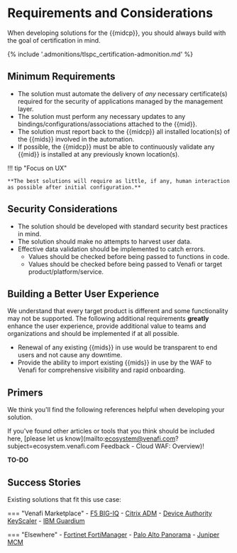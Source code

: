# Requirements and Considerations

When developing solutions for the {{midcp}}, you should always build with the goal of certification in mind.

{% include '.admonitions/tlspc_certification-admonition.md' %}

## Minimum Requirements 

- The solution must automate the delivery of *any* necessary certificate(s) required for the security of applications managed by the management layer.
- The solution must perform any necessary updates to any bindings/configurations/associations attached to the {{mid}}.
- The solution must report back to the {{midcp}} all installed location(s) of the {{mids}} involved in the automation.
- If possible, the {{midcp}} must be able to continuously validate any {{mid}} is installed at any previously known location(s).

!!! tip "Focus on UX"

    **The best solutions will require as little, if any, human interaction as possible after initial configuration.**

## Security Considerations

- The solution should be developed with standard security best practices in mind.
- The solution should make no attempts to harvest user data.
- Effective data validation should be implemented to catch errors.
    - Values should be checked before being passed to functions in code.
    - Values should be checked before being passed to Venafi or target product/platform/service.
    
## Building a Better User Experience

We understand that every target product is different and some functionality may not be supported.
The following additional requirements **greatly** enhance the user experience, provide additional value to teams and organizations and should be implemented if at all possible. 

- Renewal of any existing {{mids}} in use would be transparent to end users and not cause any downtime.
- Provide the ability to import existing {{mids}} in use by the WAF to Venafi for comprehensive visibility and rapid onboarding.

## Primers
We think you'll find the following references helpful when developing your solution.

If you've found other articles or tools that you think should be included here, [please let us know](mailto:ecosystem@venafi.com?subject=ecosystem.venafi.com Feedback - Cloud WAF: Overview)!

**TO-DO**

## Success Stories

Existing solutions that fit this use case:

=== "Venafi Marketplace"
    - [F5 BIG-IQ](https://marketplace.venafi.com/ui/xchange-marketplace-app/620d2d6ed419fb06a5c5bd36/solution/620d4f3fd419fb06a5c5bd48)
    - [Citrix ADM](https://marketplace.venafi.com/ui/xchange-marketplace-app/620d2d6ed419fb06a5c5bd36/solution/6297c40d7550f2ee553cf27e)
    - [Device Authority KeyScaler](https://marketplace.venafi.com/ui/xchange-marketplace-app/620d2d6ed419fb06a5c5bd36/solution/629430e57550f2ee553cf23a)
    - [IBM Guardium](https://marketplace.venafi.com/ui/xchange-marketplace-app/620d2d6ed419fb06a5c5bd36/solution/629961657550f2ee553cf28c)

=== "Elsewhere"
    - [Fortinet FortiManager](https://www.fortinet.com/products/management/fortimanager)
    - [Palo Alto Panorama](https://www.paloaltonetworks.com/network-security/panorama)
    - [Juniper MCM](https://www.juniper.net/documentation/us/en/software/jatp/jatp-quickstart/topics/concept/jatp-manager-of-central-managers-mcm.html)